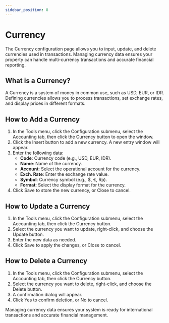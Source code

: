 ```yaml
---
sidebar_position: 8
---
```


# Currency

The Currency configuration page allows you to input, update, and delete currencies used in transactions. Managing currency data ensures your property can handle multi-currency transactions and accurate financial reporting.

## What is a Currency?

A Currency is a system of money in common use, such as USD, EUR, or IDR. Defining currencies allows you to process transactions, set exchange rates, and display prices in different formats.

## How to Add a Currency

1. In the Tools menu, click the Configuration submenu, select the Accounting tab, then click the Currency button to open the window.
2. Click the Insert button to add a new currency. A new entry window will appear.
3. Enter the following data:
   - **Code**: Currency code (e.g., USD, EUR, IDR).
   - **Name**: Name of the currency.
   - **Account**: Select the operational account for the currency.
   - **Exch. Rate**: Enter the exchange rate value.
   - **Symbol**: Currency symbol (e.g., $, €, Rp).
   - **Format**: Select the display format for the currency.
4. Click Save to store the new currency, or Close to cancel.

## How to Update a Currency

1. In the Tools menu, click the Configuration submenu, select the Accounting tab, then click the Currency button.
2. Select the currency you want to update, right-click, and choose the Update button.
3. Enter the new data as needed.
4. Click Save to apply the changes, or Close to cancel.

## How to Delete a Currency

1. In the Tools menu, click the Configuration submenu, select the Accounting tab, then click the Currency button.
2. Select the currency you want to delete, right-click, and choose the Delete button.
3. A confirmation dialog will appear.
4. Click Yes to confirm deletion, or No to cancel.

Managing currency data ensures your system is ready for international transactions and accurate financial management.
